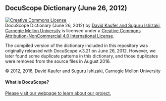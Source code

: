 ## DocuScope Dictionary (June 26, 2012)

<a rel="license" href="http://creativecommons.org/licenses/by-nc/4.0/"><img alt="Creative Commons License" style="border-width:0" src="https://i.creativecommons.org/l/by-nc/4.0/88x31.png" /></a><br /><span xmlns:dct="http://purl.org/dc/terms/" href="http://purl.org/dc/dcmitype/Text" property="dct:title" rel="dct:type">DocuScope Dictionary (June 26, 2012)</span> by <a xmlns:cc="http://creativecommons.org/ns#" href="http://www.cmu.edu/dietrich/english/research/docuscope.html" property="cc:attributionName" rel="cc:attributionURL">David Kaufer and Suguru Ishizaki, Carnegie Mellon University</a> is licensed under a <a rel="license" href="http://creativecommons.org/licenses/by-nc/4.0/">Creative Commons Attribution-NonCommercial 4.0 International License</a>.

The compiled version of the dictionary included in this repository was originally released with DocuScope v.3.21 on June 26, 2012. However, we later found some duplicate patterns in this dictionary, and those duplicates were removed from the source files in August 2016.

&copy; 2012, 2016, David Kaufer and Suguru Ishizaki, Carnegie Mellon University

#### What is DocuScope?
[Please visit our webpage to learn about our project.](http://www.cmu.edu/dietrich/english/research/docuscope.html)


